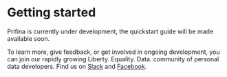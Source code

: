 # Getting started
Prifina is currently under development, the quickstart guide will be made available soon. <!--For ideas prior to the public release of our developer tools, check out our [pilot applications](https://dev.prifina.com/examples)-->

To learn more, give feedback, or get involved in ongoing development, you can join our rapidly growing Liberty. Equality. Data. community of personal data developers. Find us on [Slack](https://join.slack.com/t/libertyequalitydata/shared_invite/zt-ddr4t974-MCzsch4FSeux8DrFQ2atbQ) and [Facebook](https://www.facebook.com/groups/557824668309572).
